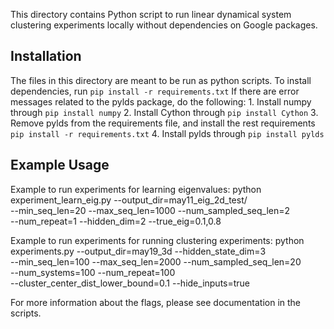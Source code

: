 This directory contains Python script to run linear dynamical system clustering
experiments locally without dependencies on Google packages.

## Installation

The files in this directory are meant to be run as python scripts. To install
dependencies, run `pip install -r requirements.txt` If there are error messages
related to the pylds package, do the following: 1. Install numpy through `pip
install numpy` 2. Install Cython through `pip install Cython` 3. Remove pylds
from the requirements file, and install the rest requirements `pip install -r
requirements.txt` 4. Install pylds through `pip install pylds`

## Example Usage

Example to run experiments for learning eigenvalues: python
experiment_learn_eig.py --output_dir=may11_eig_2d_test/ \
--min_seq_len=20 --max_seq_len=1000 --num_sampled_seq_len=2 \
--num_repeat=1 --hidden_dim=2 --true_eig=0.1,0.8

Example to run experiments for running clustering experiments: python
experiments.py --output_dir=may19_3d --hidden_state_dim=3 \
--min_seq_len=100 --max_seq_len=2000 --num_sampled_seq_len=20 \
--num_systems=100 --num_repeat=100 \
--cluster_center_dist_lower_bound=0.1 --hide_inputs=true

For more information about the flags, please see documentation in the scripts.
